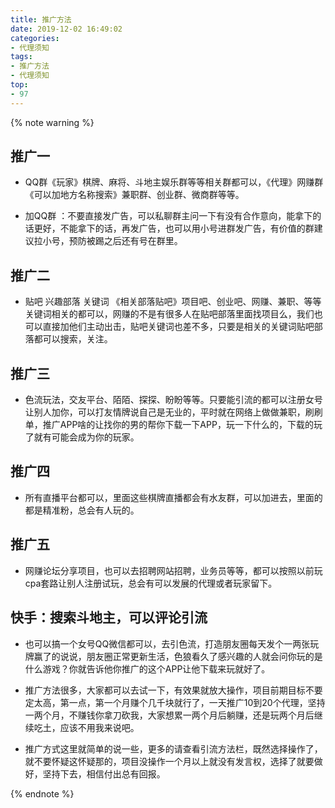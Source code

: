 ```yaml
---
title: 推广方法
date: 2019-12-02 16:49:02
categories:
- 代理须知
tags: 
- 推广方法
- 代理须知
top:
- 97
---
```


{% note warning %}

## 推广一

* QQ群《玩家》棋牌、麻将、斗地主娱乐群等等相关群都可以，《代理》网赚群《可以加地方名称搜索》兼职群、创业群、微商群等等。

* 加QQ群 ：不要直接发广告，可以私聊群主问一下有没有合作意向，能拿下的话更好，不能拿下的话，再发广告，也可以用小号进群发广告，有价值的群建议拉小号，预防被踢之后还有号在群里。

## 推广二

* 贴吧 兴趣部落 关键词 《相关部落贴吧》项目吧、创业吧、网赚、兼职、等等关键词相关的都可以，网赚的不是有很多人在贴吧部落里面找项目么，我们也可以直接加他们主动出击，贴吧关键词也差不多，只要是相关的关键词贴吧部落都可以搜索，关注。

## 推广三

* 色流玩法，交友平台、陌陌、探探、盼盼等等。只要能引流的都可以注册女号让别人加你，可以打友情牌说自己是无业的，平时就在网络上做做兼职，刷刷单，推广APP啥的让找你的男的帮你下载一下APP，玩一下什么的，下载的玩了就有可能会成为你的玩家。

## 推广四

* 所有直播平台都可以，里面这些棋牌直播都会有水友群，可以加进去，里面的都是精准粉，总会有人玩的。

## 推广五

* 网赚论坛分享项目，也可以去招聘网站招聘，业务员等等，都可以按照以前玩cpa套路让别人注册试玩，总会有可以发展的代理或者玩家留下。

## 快手：搜索斗地主，可以评论引流

* 也可以搞一个女号QQ微信都可以，去引色流，打造朋友圈每天发个一两张玩牌赢了的说说，朋友圈正常更新生活，色狼看久了感兴趣的人就会问你玩的是什么游戏？你就告诉他你推广的这个APP让他下载来玩就好了。

* 推广方法很多，大家都可以去试一下，有效果就放大操作，项目前期目标不要定太高，第一点，第一个月赚个几千块就行了，一天推广10到20个代理，坚持一两个月，不赚钱你拿刀砍我，大家想累一两个月后躺赚，还是玩两个月后继续吃土，应该不用我来说吧。

* 推广方式这里就简单的说一些，更多的请查看引流方法栏，既然选择操作了，就不要怀疑这怀疑那的，项目没操作一个月以上就没有发言权，选择了就要做好，坚持下去，相信付出总有回报。

{% endnote %}